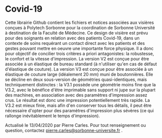 # Covid-19
Cette librairie Github contient les fichiers et notices associées aux visières conçues à Polytech Sorbonne pour la coordination de Sorbonne Université à destination de la Faculté de Médecine. Ce design de visière est prévu pour des soignants en relation avec des patients Covid-19, dans un contexte de soins requérant un contact direct avec les patients et des gestes pouvant mettre en oeuvre une importante force physique. Il a donc pour objectif de concilier trois critères a priori antagonistes: la robustesse, le confort et la vitesse d'impression. 
La version V2 est conçue pour être associée à un élastique de bureau standard (à n'utiliser qu'en cas de défaut d'élastique de couture).
La version V3 est conçue pour être associée à un élastique de couture large (idéalement 20 mm) muni de boutonnières. Elle se décline en deux sous-version de géométries quasi-identiques, mais techniquement distinctes : la V3.1 possède une géométrie moins fine que la V3.2, avec le bénéfice d'être imprimable sans support ni jupe sur la plupart des machines, en association avec des paramètres d'impression assez crus. Le résultat est donc une impression potentiellement très rapide. La V3.2 est mieux finie, mais afin d'en conserver tous les détails, il peut être nécessaire d'opter pour des paramètres d'impression plus sévères (ce qui rallonge inévitablement le temps d'impression).

Actualisé le 13/04/2020 par Pierre Carles.
Pour tout renseignement ou question, contactez pierre.carles@sorbonne-universite.fr .
